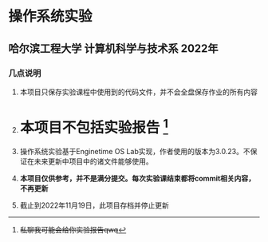 # 操作系统实验

## 哈尔滨工程大学 计算机科学与技术系 2022年

### 几点说明

1. 本项目只保存实验课程中使用到的代码文件，并不会全盘保存作业的所有内容
2. # 本项目不包括实验报告  [^1]

3. 操作系统实验基于Enginetime OS Lab实现，作者使用的版本为3.0.23。不保证在未来更新中项目中的诸文件能够使用。  
4. **本项目仅供参考，并不是满分提交。每次实验课结束都将commit相关内容，不再更新**   
5. 截止到2022年11月19日，此项目存档并停止更新  

[^1]:~~私聊我可能会给你实验报告qwq~~
